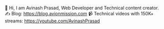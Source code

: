 👋 Hi, I am Avinash Prasad, Web Developer and Technical content creator. <br/>
✍️ Blog: https://blog.avionmission.com
📹 Technical videos with 150K+ streams: https://youtube.com/AvinashPrasad <br/>
